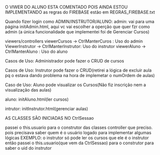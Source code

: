 O VIWER DO ALUNO ESTA COMENTADO POIS AINDA ESTOU IMPLEMENTANDO
as regras do FIREBASE  estão em REGRAS_FIREBASE.txt 

Quando fizer login como ADMIN/INSTRUTOR/ALUNO:
admin: vai para uma página initAdmin.html, aqui vc vai escolher a operção 
que quer fzr como admin (a única funcionalidade que implementei foi de Gerenciar Cursos)

viewers/controllers
viewerCursos -> CtrlManterCuros : Uso do admin
ViewerInstrutor -> CtrlManterInstrutor: Uso do instrutor
viewerAluno -> CtrlManterAluno : Uso do aluno

Casos de Uso: Administrador pode fazer o CRUD de cursos

Casos de Uso: Instrutor pode fazer o CRUD(retirei a lógica de excluir aula pq o
estava dando problema na hora de implemetar o numOrdem de aulas) 

Caso de Uso: Aluno pode visualizar os Cursos(Não fiz inscrição nem a visualização das aulas)

aluno: initAluno.html(ler cursos)

intrutor: initInstrutor.html(gerenciar aulas)


AS CLASSES SÃO INICIADAS NO CtrlSessao

passei o this.usuario para o construtor das classes controller que preciso.
pois precisava saber quem é o usuário logado para implementar algumas lógicas
EXEMPLO: o instrutor só pode ler os cursos que ele é o instrutor
então passei o this.usuario(que vem da CtrlSessao) para o construtor
para saber o uid do instrutor


